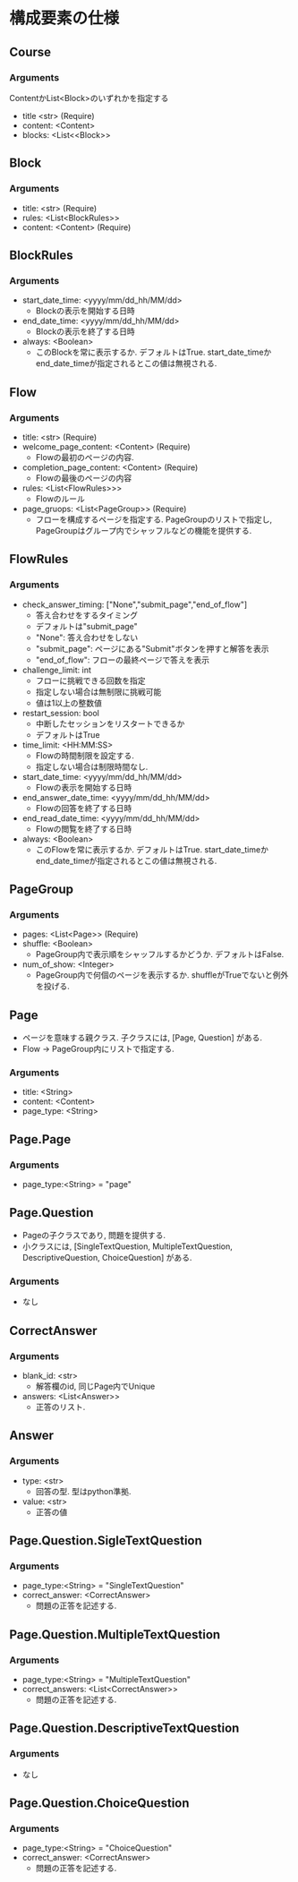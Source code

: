 
# 構成要素の仕様
## Course
### Arguments
ContentかList\<Block>のいずれかを指定する
- title \<str> (Require)
- content: \<Content>
- blocks: \<List<\<Block>>

## Block
### Arguments
- title: \<str> (Require)
- rules: \<List\<BlockRules>>
- content: \<Content> (Require)

## BlockRules
### Arguments
- start_date_time: \<yyyy/mm/dd_hh/MM/dd>
    - Blockの表示を開始する日時
- end_date_time: \<yyyy/mm/dd_hh/MM/dd>
    - Blockの表示を終了する日時
- always: \<Boolean>
    - このBlockを常に表示するか. デフォルトはTrue. start_date_timeかend_date_timeが指定されるとこの値は無視される. 


## Flow
### Arguments
- title: \<str> (Require)
- welcome_page_content: \<Content> (Require)
    - Flowの最初のページの内容. 
- completion_page_content: \<Content> (Require)
    - Flowの最後のページの内容
- rules: \<List\<FlowRules>>>
    - Flowのルール
- page_gruops: \<List\<PageGroup>> (Require)
    - フローを構成するページを指定する. PageGroupのリストで指定し, PageGroupはグループ内でシャッフルなどの機能を提供する. 

## FlowRules
### Arguments
- check_answer_timing: ["None","submit_page","end_of_flow"]
    - 答え合わせをするタイミング
    - デフォルトは"submit_page"
    - "None": 答え合わせをしない
    - "submit_page": ページにある"Submit"ボタンを押すと解答を表示
    - "end_of_flow": フローの最終ページで答えを表示
- challenge_limit: int
    - フローに挑戦できる回数を指定
    - 指定しない場合は無制限に挑戦可能
    - 値は1以上の整数値
- restart_session: bool
    - 中断したセッションをリスタートできるか
    - デフォルトはTrue
- time_limit: \<HH:MM:SS>
    - Flowの時間制限を設定する. 
    - 指定しない場合は制限時間なし. 
- start_date_time: \<yyyy/mm/dd_hh/MM/dd>
    - Flowの表示を開始する日時
- end_answer_date_time: \<yyyy/mm/dd_hh/MM/dd>
    - Flowの回答を終了する日時
- end_read_date_time: \<yyyy/mm/dd_hh/MM/dd>
    - Flowの閲覧を終了する日時
- always: \<Boolean>
    - このFlowを常に表示するか. デフォルトはTrue. start_date_timeかend_date_timeが指定されるとこの値は無視される. 

## PageGroup
### Arguments
- pages: \<List\<Page>> (Require)
- shuffle: \<Boolean>
    - PageGroup内で表示順をシャッフルするかどうか. デフォルトはFalse.
- num_of_show: \<Integer>
    - PageGroup内で何個のページを表示するか. shuffleがTrueでないと例外を投げる. 

## Page
- ページを意味する親クラス. 子クラスには, [Page, Question] がある.
-  Flow -> PageGroup内にリストで指定する. 
### Arguments
- title: \<String>
- content: \<Content>
- page_type: \<String>

## Page.Page
### Arguments
- page_type:\<String> = "page"

## Page.Question
- Pageの子クラスであり, 問題を提供する. 
- 小クラスには, [SingleTextQuestion, MultipleTextQuestion, DescriptiveQuestion, ChoiceQuestion] がある. 
### Arguments
- なし

## CorrectAnswer
### Arguments
- blank_id: \<str>
    - 解答欄のid, 同じPage内でUnique
- answers: \<List\<Answer>>
    - 正答のリスト. 

## Answer
### Arguments
- type: \<str>
    - 回答の型. 型はpython準拠. 
- value: \<str>
    - 正答の値

## Page.Question.SigleTextQuestion
### Arguments
- page_type:\<String> = "SingleTextQuestion"
- correct_answer: \<CorrectAnswer>
    - 問題の正答を記述する. 

## Page.Question.MultipleTextQuestion
### Arguments
- page_type:\<String> = "MultipleTextQuestion"
- correct_answers: \<List\<CorrectAnswer>>
    - 問題の正答を記述する. 

## Page.Question.DescriptiveTextQuestion
### Arguments
- なし

## Page.Question.ChoiceQuestion
### Arguments
- page_type:\<String> = "ChoiceQuestion"
- correct_answer: \<CorrectAnswer>
    - 問題の正答を記述する. 
